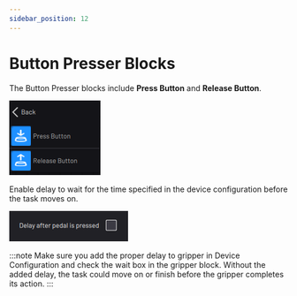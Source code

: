 ```yaml
---
sidebar_position: 12
---
```


# Button Presser Blocks

The Button Presser blocks include **Press Button** and **Release Button**.

![](../Images/TaskCanvasBlockGlossary/Device-ButtonPresser-Menu.png)

Enable delay to wait for the time specified in the device configuration before the task moves on.

![](../Images/TaskCanvasBlockGlossary/Device-PedalPresser-Settings-Delay.png)

:::note
Make sure you add the proper delay to gripper in Device Configuration and check the wait box in the gripper block. Without the added delay, the task could move on or finish before the gripper completes its action.
:::

